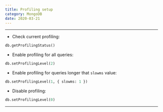 ```yaml
---
title: Profiling setup
category: MongoDB
date: 2020-03-21
---
```


-----
* Check current profiling:
```sql
db.getProfilingStatus()
```

* Enable profiling for all queries:
```sql
db.setProfilingLevel(2)
```

* Enable profiling for queries longer that `slowms` value:
```sql
db.setProfilingLevel(1, { slowms: 1 })
```

* Disable profiling:
```sql
db.setProfilingLevel(0)
```

-----
